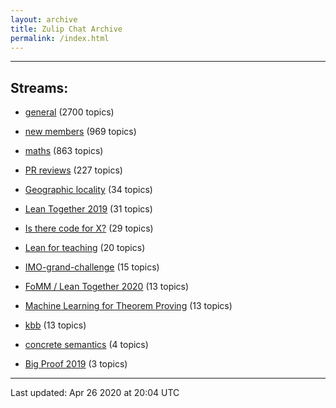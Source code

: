 ```yaml
---
layout: archive
title: Zulip Chat Archive
permalink: /index.html
---
```


---

## Streams:

* [general](stream/113488-general/index.html) (2700 topics)

* [new members](stream/113489-new-members/index.html) (969 topics)

* [maths](stream/116395-maths/index.html) (863 topics)

* [PR reviews](stream/144837-PR-reviews/index.html) (227 topics)

* [Geographic locality](stream/224796-Geographic-locality/index.html) (34 topics)

* [Lean Together 2019](stream/179818-Lean-Together-2019/index.html) (31 topics)

* [Is there code for X?](stream/217875-Is-there-code-for-X%3F/index.html) (29 topics)

* [Lean for teaching](stream/187764-Lean-for-teaching/index.html) (20 topics)

* [IMO-grand-challenge](stream/208328-IMO-grand-challenge/index.html) (15 topics)

* [FoMM / Lean Together 2020](stream/218272-FoMM-/-Lean-Together-2020/index.html) (13 topics)

* [Machine Learning for Theorem Proving](stream/219941-Machine-Learning-for-Theorem-Proving/index.html) (13 topics)

* [kbb](stream/141825-kbb/index.html) (13 topics)

* [concrete semantics](stream/187724-concrete-semantics/index.html) (4 topics)

* [Big Proof 2019](stream/198800-Big-Proof-2019/index.html) (3 topics)

<hr><p>Last updated: Apr 26 2020 at 20:04 UTC</p>